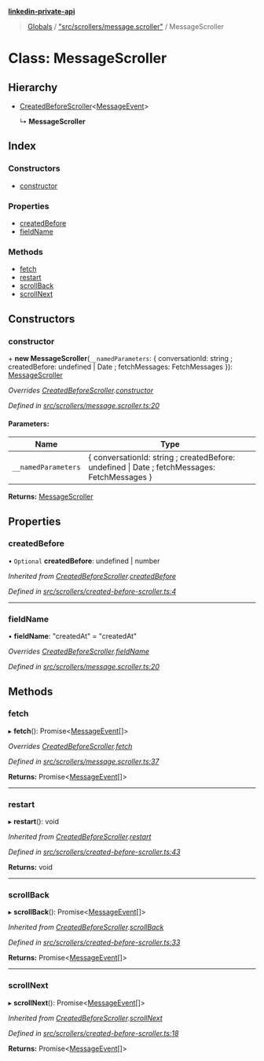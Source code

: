 **[linkedin-private-api](../README.md)**

> [Globals](../globals.md) / ["src/scrollers/message.scroller"](../modules/_src_scrollers_message_scroller_.md) / MessageScroller

# Class: MessageScroller

## Hierarchy

* [CreatedBeforeScroller](_src_scrollers_created_before_scroller_.createdbeforescroller.md)<[MessageEvent](../interfaces/_src_entities_message_event_entity_.messageevent.md)\>

  ↳ **MessageScroller**

## Index

### Constructors

* [constructor](_src_scrollers_message_scroller_.messagescroller.md#constructor)

### Properties

* [createdBefore](_src_scrollers_message_scroller_.messagescroller.md#createdbefore)
* [fieldName](_src_scrollers_message_scroller_.messagescroller.md#fieldname)

### Methods

* [fetch](_src_scrollers_message_scroller_.messagescroller.md#fetch)
* [restart](_src_scrollers_message_scroller_.messagescroller.md#restart)
* [scrollBack](_src_scrollers_message_scroller_.messagescroller.md#scrollback)
* [scrollNext](_src_scrollers_message_scroller_.messagescroller.md#scrollnext)

## Constructors

### constructor

\+ **new MessageScroller**(`__namedParameters`: { conversationId: string ; createdBefore: undefined \| Date ; fetchMessages: FetchMessages  }): [MessageScroller](_src_scrollers_message_scroller_.messagescroller.md)

*Overrides [CreatedBeforeScroller](_src_scrollers_created_before_scroller_.createdbeforescroller.md).[constructor](_src_scrollers_created_before_scroller_.createdbeforescroller.md#constructor)*

*Defined in [src/scrollers/message.scroller.ts:20](https://github.com/cosiall/linkedin-private-api/blob/6982069/src/scrollers/message.scroller.ts#L20)*

#### Parameters:

Name | Type |
------ | ------ |
`__namedParameters` | { conversationId: string ; createdBefore: undefined \| Date ; fetchMessages: FetchMessages  } |

**Returns:** [MessageScroller](_src_scrollers_message_scroller_.messagescroller.md)

## Properties

### createdBefore

• `Optional` **createdBefore**: undefined \| number

*Inherited from [CreatedBeforeScroller](_src_scrollers_created_before_scroller_.createdbeforescroller.md).[createdBefore](_src_scrollers_created_before_scroller_.createdbeforescroller.md#createdbefore)*

*Defined in [src/scrollers/created-before-scroller.ts:4](https://github.com/cosiall/linkedin-private-api/blob/6982069/src/scrollers/created-before-scroller.ts#L4)*

___

### fieldName

•  **fieldName**: \"createdAt\" = "createdAt"

*Overrides [CreatedBeforeScroller](_src_scrollers_created_before_scroller_.createdbeforescroller.md).[fieldName](_src_scrollers_created_before_scroller_.createdbeforescroller.md#fieldname)*

*Defined in [src/scrollers/message.scroller.ts:20](https://github.com/cosiall/linkedin-private-api/blob/6982069/src/scrollers/message.scroller.ts#L20)*

## Methods

### fetch

▸ **fetch**(): Promise<[MessageEvent](../interfaces/_src_entities_message_event_entity_.messageevent.md)[]\>

*Overrides [CreatedBeforeScroller](_src_scrollers_created_before_scroller_.createdbeforescroller.md).[fetch](_src_scrollers_created_before_scroller_.createdbeforescroller.md#fetch)*

*Defined in [src/scrollers/message.scroller.ts:37](https://github.com/cosiall/linkedin-private-api/blob/6982069/src/scrollers/message.scroller.ts#L37)*

**Returns:** Promise<[MessageEvent](../interfaces/_src_entities_message_event_entity_.messageevent.md)[]\>

___

### restart

▸ **restart**(): void

*Inherited from [CreatedBeforeScroller](_src_scrollers_created_before_scroller_.createdbeforescroller.md).[restart](_src_scrollers_created_before_scroller_.createdbeforescroller.md#restart)*

*Defined in [src/scrollers/created-before-scroller.ts:43](https://github.com/cosiall/linkedin-private-api/blob/6982069/src/scrollers/created-before-scroller.ts#L43)*

**Returns:** void

___

### scrollBack

▸ **scrollBack**(): Promise<[MessageEvent](../interfaces/_src_entities_message_event_entity_.messageevent.md)[]\>

*Inherited from [CreatedBeforeScroller](_src_scrollers_created_before_scroller_.createdbeforescroller.md).[scrollBack](_src_scrollers_created_before_scroller_.createdbeforescroller.md#scrollback)*

*Defined in [src/scrollers/created-before-scroller.ts:33](https://github.com/cosiall/linkedin-private-api/blob/6982069/src/scrollers/created-before-scroller.ts#L33)*

**Returns:** Promise<[MessageEvent](../interfaces/_src_entities_message_event_entity_.messageevent.md)[]\>

___

### scrollNext

▸ **scrollNext**(): Promise<[MessageEvent](../interfaces/_src_entities_message_event_entity_.messageevent.md)[]\>

*Inherited from [CreatedBeforeScroller](_src_scrollers_created_before_scroller_.createdbeforescroller.md).[scrollNext](_src_scrollers_created_before_scroller_.createdbeforescroller.md#scrollnext)*

*Defined in [src/scrollers/created-before-scroller.ts:18](https://github.com/cosiall/linkedin-private-api/blob/6982069/src/scrollers/created-before-scroller.ts#L18)*

**Returns:** Promise<[MessageEvent](../interfaces/_src_entities_message_event_entity_.messageevent.md)[]\>

